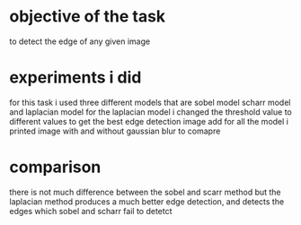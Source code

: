 # objective of the task
to detect the edge of any given image

# experiments i did
for this task i used three different models that are sobel model scharr model and laplacian model
for the laplacian model i changed the threshold value to different values to get the best edge detection image
add for all the model i printed image with and without gaussian blur to comapre

# comparison
there is not much difference between the sobel and scarr method but the laplacian method produces a much better edge detection, and detects the edges which sobel and scharr fail to detetct
